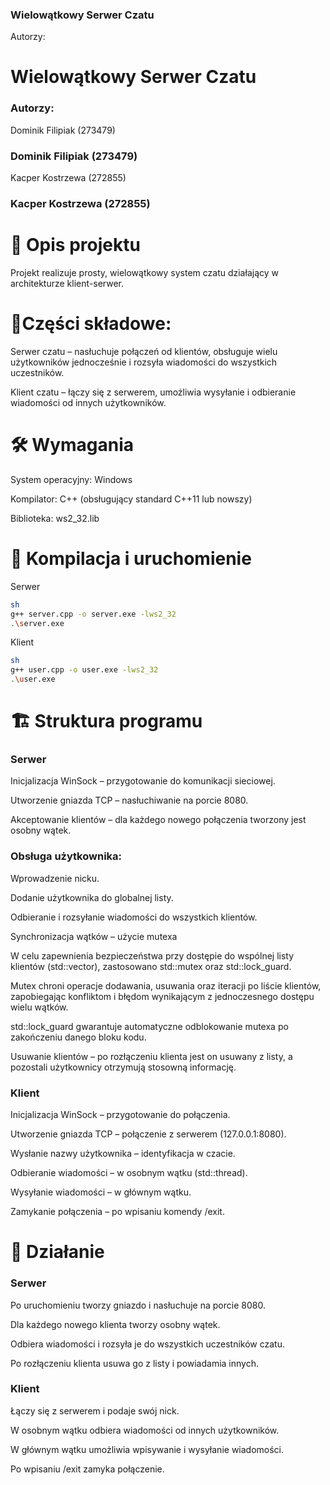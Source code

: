 ### Wielowątkowy Serwer Czatu
Autorzy:
# Wielowątkowy Serwer Czatu
### Autorzy:

Dominik Filipiak (273479)
### Dominik Filipiak (273479)

Kacper Kostrzewa (272855)
### Kacper Kostrzewa (272855)

# 📝 Opis projektu
Projekt realizuje prosty, wielowątkowy system czatu działający w architekturze klient-serwer.

# 🔧Części składowe:
Serwer czatu – nasłuchuje połączeń od klientów, obsługuje wielu użytkowników jednocześnie i rozsyła wiadomości do wszystkich uczestników.

Klient czatu – łączy się z serwerem, umożliwia wysyłanie i odbieranie wiadomości od innych użytkowników.

# 🛠 Wymagania
System operacyjny: Windows

Kompilator: C++ (obsługujący standard C++11 lub nowszy)

Biblioteka: ws2_32.lib

# 🚀 Kompilacja i uruchomienie
Serwer
```sh
sh
g++ server.cpp -o server.exe -lws2_32
.\server.exe
```
Klient
```sh
sh
g++ user.cpp -o user.exe -lws2_32
.\user.exe
```
# 🏗 Struktura programu
### Serwer
Inicjalizacja WinSock – przygotowanie do komunikacji sieciowej.

Utworzenie gniazda TCP – nasłuchiwanie na porcie 8080.

Akceptowanie klientów – dla każdego nowego połączenia tworzony jest osobny wątek.

### Obsługa użytkownika:

Wprowadzenie nicku.

Dodanie użytkownika do globalnej listy.

Odbieranie i rozsyłanie wiadomości do wszystkich klientów.

Synchronizacja wątków – użycie mutexa

W celu zapewnienia bezpieczeństwa przy dostępie do wspólnej listy klientów (std::vector<Client>), zastosowano std::mutex oraz std::lock_guard.

Mutex chroni operacje dodawania, usuwania oraz iteracji po liście klientów, zapobiegając konfliktom i błędom wynikającym z jednoczesnego dostępu wielu wątków.

std::lock_guard gwarantuje automatyczne odblokowanie mutexa po zakończeniu danego bloku kodu.

Usuwanie klientów – po rozłączeniu klienta jest on usuwany z listy, a pozostali użytkownicy otrzymują stosowną informację.

### Klient
Inicjalizacja WinSock – przygotowanie do połączenia.

Utworzenie gniazda TCP – połączenie z serwerem (127.0.0.1:8080).

Wysłanie nazwy użytkownika – identyfikacja w czacie.

Odbieranie wiadomości – w osobnym wątku (std::thread).

Wysyłanie wiadomości – w głównym wątku.

Zamykanie połączenia – po wpisaniu komendy /exit.

# 🔄 Działanie
### Serwer
Po uruchomieniu tworzy gniazdo i nasłuchuje na porcie 8080.

Dla każdego nowego klienta tworzy osobny wątek.

Odbiera wiadomości i rozsyła je do wszystkich uczestników czatu.

Po rozłączeniu klienta usuwa go z listy i powiadamia innych.

### Klient
Łączy się z serwerem i podaje swój nick.

W osobnym wątku odbiera wiadomości od innych użytkowników.

W głównym wątku umożliwia wpisywanie i wysyłanie wiadomości.

Po wpisaniu /exit zamyka połączenie.
